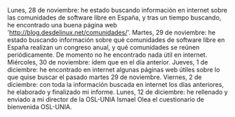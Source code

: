 Lunes, 28 de noviembre: he estado buscando información en internet sobre las comunidades de software libre en España, y tras un tiempo buscando, he encontrado una buena página web 'http://blog.desdelinux.net/comunidades/'.
Martes, 29 de noviembre: he estado buscando información sobre qué comunidades de software libre en España realizan un congreso anual, y qué comunidades se reúnen periódicamente. De momento no he encontrado nada útil en internet.
Miércoles, 30 de noviembre: ídem que en el día anterior.
Jueves, 1 de diciembre: he encontrado en internet algunas páginas web útiles sobre lo que quise buscar el pasado martes 29 de noviembre.
Viernes, 2 de diciembre: con toda la información buscada en internet los días anteriores, he elaborado y finalizado mi informe.
Lunes, 12 de diciembre: he rellenado y enviado a mi director de la OSL-UNIA Ismael Olea el cuestionario de bienvenida OSL-UNIA.
